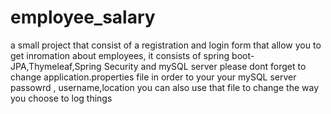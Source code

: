 # employee_salary
a small project that consist of a registration and login form that allow you to get inromation about employees, it consists of spring boot-JPA,Thymeleaf,Spring Security and mySQL server
please dont forget to change application.properties file in order to your your mySQL server passowrd , username,location you can also use that file to change the way you choose to log things

